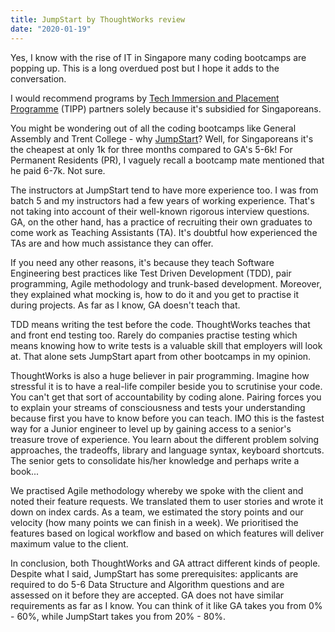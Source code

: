 ```yaml
---
title: JumpStart by ThoughtWorks review
date: "2020-01-19"
---
```


<!-- 21 May - 8 August 2019 -->

Yes, I know with the rise of IT in Singapore many coding bootcamps are popping up. This is a long overdued post but I hope it adds to the conversation.

I would recommend programs by [Tech Immersion and Placement Programme](https://www.imda.gov.sg/imtalent/programmes/tipp#EligiblePartnersandCourses) (TIPP) partners solely because it's subsidied for Singaporeans.

You might be wondering out of all the coding bootcamps like General Assembly and Trent College - why [JumpStart](https://www.thoughtworks.com/jumpstart)? Well, for Singaporeans it's the cheapest at only 1k for three months compared to GA's 5-6k! For Permanent Residents (PR), I vaguely recall a bootcamp mate mentioned that he paid 6-7k. Not sure.

The instructors at JumpStart tend to have more experience too. I was from batch 5 and my instructors had a few years of working experience. That's not taking into account of their well-known rigorous interview questions. GA, on the other hand, has a practice of recruiting their own graduates to come work as Teaching Assistants (TA). It's doubtful how experienced the TAs are and how much assistance they can offer.

If you need any other reasons, it's because they teach Software Engineering best practices like Test Driven Development (TDD), pair programming, Agile methodology and trunk-based development. Moreover, they explained what mocking is, how to do it and you get to practise it during projects. As far as I know, GA doesn't teach that.

TDD means writing the test before the code. ThoughtWorks teaches that and front end testing too. Rarely do companies practise testing which means knowing how to write tests is a valuable skill that employers will look at. That alone sets JumpStart apart from other bootcamps in my opinion.

ThoughtWorks is also a huge believer in pair programming. Imagine how stressful it is to have a real-life compiler beside you to scrutinise your code. You can't get that sort of accountability by coding alone. Pairing forces you to explain your streams of consciousness and tests your understanding because first you have to know before you can teach. IMO this is the fastest way for a Junior engineer to level up by gaining access to a senior's treasure trove of experience. You learn about the different problem solving approaches, the tradeoffs, library and language syntax, keyboard shortcuts. The senior gets to consolidate his/her knowledge and perhaps write a book...

We practised Agile methodology whereby we spoke with the client and noted their feature requests. We translated them to user stories and wrote it down on index cards. As a team, we estimated the story points and our velocity (how many points we can finish in a week). We prioritised the features based on logical workflow and based on which features will deliver maximum value to the client.

In conclusion, both ThoughtWorks and GA attract different kinds of people. Despite what I said, JumpStart has some prerequisites: applicants are required to do 5-6 Data Structure and Algorithm questions and are assessed on it before they are accepted. GA does not have similar requirements as far as I know. You can think of it like GA takes you from 0% - 60%, while JumpStart takes you from 20% - 80%.

<!-- what is trunk-based development? everything on master branch something something -->
